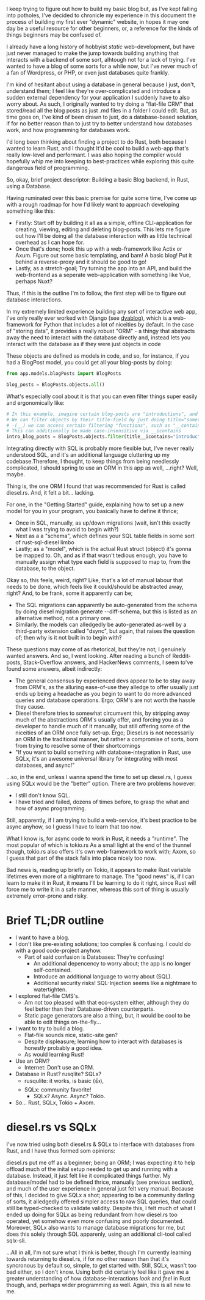 I keep trying to figure out how to build my basic blog but, as I've kept falling into potholes, I've decided to chronicle my experience in this document the process of building my first ever "dynamic" website, in hopes it may one day be a useful resource for other beginners, or, a reference for the kinds of things beginners may be confused of.

I already have a long history of hobbyist *static* web-development, but have just never managed to make the jump towards building anything that interacts with a backend of some sort, alhtough not for a lack of trying. I've wanted to have a blog of some sorts for a while now, but I've never much of a fan of Wordpress, or PHP, or even just databases quite frankly.

I'm kind of hesitant about using a database in general because I just, don't, understand them; I feel like they're over-complicated and introduce a sudden external dependency for your application I suddenly have to also worry about. As such, I originally wanted to try doing a "flat-file CRM" that stored/read all the blog posts as just .md files in a folder I could edit. But, as time goes on, I've kind of been drawn to just, do a database-based solution, if for no better reason than to just try to better understand how databases work, and how programming for databases work.

I'd long been thinking about finding a project to do Rust, both because I wanted to learn Rust, and I thought It'd be cool to build a web-app that's really low-level and performant. I was also hoping the compiler would hopefully whip me into keeping to best-practices while exploring this quite dangerous field of programming.

So, okay, brief project descriptor: Building a basic Blog backend, in Rust, using a Database.

Having ruminated over this basic premise for quite some time, I've come up with a rough roadmap for how I'd likely want to approach developing something like this:
- Firstly: Start off by building it all as a simple, offline CLI-application for creating, viewing, editing and deleting blog-posts. This lets me figure out how I'll be doing all the database interaction with as little technical overhead as I can hope for.
- Once that's done; hook this up with a web-framework like Actix or Axum. Figure out some basic templating, and bam! A basic blog! Put it behind a reverse-proxy and it should be good to go!
- Lastly, as a stretch-goal; Try turning the app into an API, and build the web-frontend as a seperate web-application with something like Vue, perhaps Nuxt?

Thus, if this is the outline I'm to follow, the first step will be to figure out database interactions.

In my extremely limited experience building any sort of interactive web app, I've only really ever worked with Django (see [dyablog](https://github.com/0xBA5E64/dyablog)), which is a web-framework for Python that includes a lot of niceities by default. In the case of "storing data", it provides a really robust "ORM" - a thingy that abstracts away the need to interact with the database directly and, instead lets you interact with the database as if they were just objects in code

These objects are defined as models in code, and so, for instance, if you had a BlogPost model, you could get all your blog-posts by doing:
```py
from app.models.blogPosts import BlogPosts

blog_posts = BlogPosts.objects.all()
```
What's especially cool about it is that you can even filter things super easily and ergonomically like:
```py
# In this example, imagine certain blog-posts are "introductions", and so have "Introduc"+(ing|tion) in the title
# We can filter objects by their title-field by just doing title="something", but, even better, by using two underscores-
# -(__) we can access certain filtering "functions", such as "__contains", which checks if the string provided is somewhere in the given field.
# This can additionally be made case-insensitive via __icontains
intro_blog_posts = BlogPosts.objects.filter(title__icontains="introduc")
```
Integrating directly with SQL is probably more flexible but, I've never really understood SQL, and it's an additional language cluttering up my codebase.Therefore, I thought, to keep things from being needlessly complicated, I should spring to use an ORM in this app as well, ...right? Well, maybe.

Thing is, the one ORM I found that was recommended for Rust is called diesel.rs. And, it felt a bit... lacking.

For one, in the "Getting Started" guide, explaining how to set up a new model for you in your program, you basically have to define it thrice;
- Once in SQL, manually, as up/down migrations (wait, isn't this exactly what I was trying to avoid to begin with?)
- Next as a a "schema", which defines your SQL table fields in some sort of rust-sql-diesel limbo
- Lastly; as a "model", which is the actual Rust struct (object) it's gonna be mapped to.
Oh, and as if that wasn't tedious enough, you have to manually assign what type each field is supposed to map to, from the database, to the object. 

Okay so, this feels, weird, right? Like, that's a lot of manual labour that needs to be done, which feels like it could/should be abstracted away, right?
And, to be frank, some it apparently can be;
- The SQL migrations can apparently be auto-generated from the schema by doing diesel migration generate --diff-schema, but this is listed as an alternative method, not a primary one.
- Similarly. the models can alledgedly be auto-generated as-well by a third-party extension called "dsync", but again, that raises the question of; then why is it not built in to begin with?

These questions may come of as rhetorical, but they're not; I genuinely wanted answers. And so, I went looking. After reading a bunch of Reddit-posts, Stack-Overflow answers, and HackerNews comments, I seem to've found some answers, albeit indirectly:

- The general consensus by experienced devs appear to be to stay away from ORM's, as the alluring ease-of-use they alledge to offer usually just ends up being a headache as you begin to want to do more advanced queries and database operations. Ergo; ORM's are not worth the hassle they cause.
- Diesel therefore tries to somewhat circumvent this, by stripping away much of the abstractions ORM's usually offer, and forcing you as a developer to handle much of it manually, but still offering some of the niceities of an ORM once fully set-up. Ergo; Diesel.rs is not necessarily an ORM in the traditional manner, but rather a compromise of sorts, born from trying to resolve some of their shortcomings
- "If you want to build something with database-integration in Rust, use SQLx, it's an awesome universal library for integrating with most databases, and async!"

...so, in the end, unless I wanna spend the time to set up diesel.rs, I guess using SQLx would be the "better" option. There are two problems however:
- I still don't know SQL.
- I have tried and failed, dozens of times before, to grasp the what and how of async programming.

Still, apparently, if I am trying to build a web-service, it's best practice to be async anyhow, so I guess I have to learn that too now.

What I know is, for async code to work in Rust, it needs a "runtime". The most popular of which is tokio.rs
As a small light at the end of the thunnel though, tokio.rs also offers it's own web-framework to work with; Axom, so I guess that part of the stack falls into place nicely too now.

Bad news is, reading up briefly on Tokio, it appears to make Rust variable lifetimes even more of a nightmare to manage. The "good news" is, if I can learn to make it in Rust, it means I'll be learning to do it right, since Rust will force me to write it in a safe manner, whereas this sort of thing is usually extremely error-prone and risky.


# Brief TL;DR outline
- I want to have a blog.
- I don't like pre-existing solutions; too complex & confusing. I could do with a good code-project anyhow.
  - Part of said confusion is Databases: They're confusing!
    - An additional depencency to worry about; the app is no longer self-contained.
    - Introduce an additional language to worry about (SQL).
    - Additional security risks! SQL-Injection seems like a nightmare to watertighten.
- I explored flat-file CMS's.
  - Am not too pleased with that eco-system either, although they do feel better than their Database-driven counterparts.
  - Static page generators are also a thing, but, it would be cool to be able to edit things on-the-fly...
- I want to try to build a blog.
  - Flat-file sounds nice, static-site gen?
  - Despite displeasure; learning how to interact with databases is honestly probably a good idea.
  - As would learning Rust!
- Use an ORM?
  - Internet: Don't use an ORM.
- Database in Rust? rusqlite? SQLx?
  - rusqulite: it works, is basic (:+1:),
  - SQLx: community favorite!
    - SQLx? Async. Async? Tokio.
- So... Rust, SQLx, Tokio + Axom.

# diesel.rs vs SQLx

I've now tried using both diesel.rs & SQLx to interface with databases from Rust, and I have thus formed som opinions:

diesel.rs put me off as a beginner; being an ORM; I was expecting it to help offload much of the inital setup needed to get up and running with a database. Instead, it just felt like it complicated things further. My database/model had to be defined thrice, manually (see previous section), and much of the user experience in general just felt very manual. Because of this, I decided to give SQLx a shot; appearing to be a community darling of sorts, it alledgedly offered simpler access to raw SQL queries, that could still be typed-checked to validate validity. Despite this, I felt much of what I ended up doing for SQLx as being redundant from how diesel.rs too operated, yet somehow even more confusing and poorly documented. Moreover, SQLx also wants to manage database migrations for me, but does this solely through SQL apparenly, using an additional cli-tool called sqlx-sli.

...All in all, I'm not sure what I think is better, though I'm currently learning towards returning to diesel.rs, if for no other reason than that it's syncronous by default so, simple, to get started with. Still, SQLx, wasn't too bad either, so I don't know. Using both did certainly feel like it gave me a greater understanding of how database-interactions *look* and *feel* in Rust though, and, perhaps wider programming as well. Again, this is all new to me.
